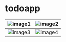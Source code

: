 # todoapp

| ![image1](https://github.com/user-attachments/assets/3fad129e-16b9-41fa-b9c0-4ab06ccc3190) | ![image2](https://github.com/user-attachments/assets/c0707836-3199-4d54-aaa3-7e83db66391c) |
|:--:|:--:|
| ![image3](https://github.com/user-attachments/assets/9ee1d99c-96f2-4c41-9389-c485d14e7f47) | ![image4](https://github.com/user-attachments/assets/5baf9e24-11d8-42e4-a28b-5288cfa483f4) |


